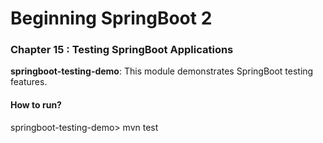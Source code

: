 # Beginning SpringBoot 2


### Chapter 15 : Testing SpringBoot Applications

**springboot-testing-demo**: This module demonstrates SpringBoot testing features.

#### How to run?

springboot-testing-demo> mvn test



